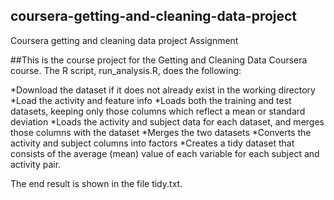 ## coursera-getting-and-cleaning-data-project
Coursera getting and cleaning data project Assignment


##This is the course project for the Getting and Cleaning Data Coursera course. The R script, run_analysis.R, does the following:

*Download the dataset if it does not already exist in the working directory
*Load the activity and feature info
*Loads both the training and test datasets, keeping only those columns which reflect a mean or standard deviation
*Loads the activity and subject data for each dataset, and merges those columns with the dataset
*Merges the two datasets
*Converts the activity and subject columns into factors
*Creates a tidy dataset that consists of the average (mean) value of each variable for each subject and activity pair.

The end result is shown in the file tidy.txt.
